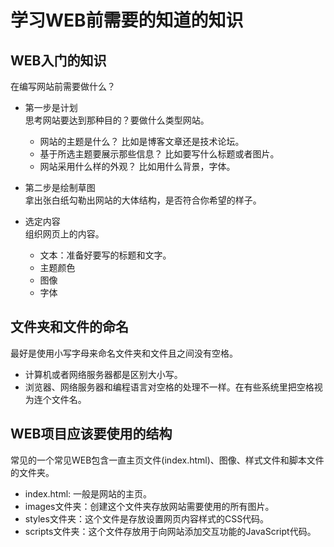 # 学习WEB前需要的知道的知识

WEB入门的知识    
--------------------------
在编写网站前需要做什么？    
- 第一步是计划    
  思考网站要达到那种目的？要做什么类型网站。     
  - 网站的主题是什么？ 比如是博客文章还是技术论坛。    
  - 基于所选主题要展示那些信息？ 比如要写什么标题或者图片。    
  - 网站采用什么样的外观？ 比如用什么背景，字体。     

- 第二步是绘制草图    
  拿出张白纸勾勒出网站的大体结构，是否符合你希望的样子。    

- 选定内容    
  组织网页上的内容。    
  - 文本：准备好要写的标题和文字。    
  - 主题颜色
  - 图像
  - 字体

文件夹和文件的命名     
----------------------
  最好是使用小写字母来命名文件夹和文件且之间没有空格。    
  - 计算机或者网络服务器都是区别大小写。
  - 浏览器、网络服务器和编程语言对空格的处理不一样。在有些系统里把空格视为连个文件名。    

WEB项目应该要使用的结构     
--------------------------------
  常见的一个常见WEB包含一直主页文件(index.html)、图像、样式文件和脚本文件的文件夹。    
  - index.html: 一般是网站的主页。    
  - images文件夹：创建这个文件夹存放网站需要使用的所有图片。    
  - styles文件夹：这个文件是存放设置网页内容样式的CSS代码。    
  - scripts文件夹：这个文件存放用于向网站添加交互功能的JavaScript代码。    
